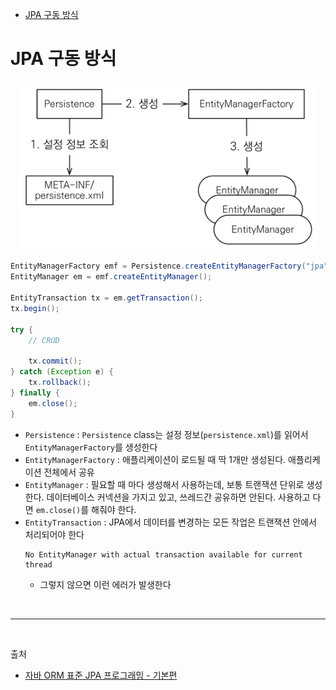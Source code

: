 - [JPA 구동 방식](#jpa-구동-방식)

# JPA 구동 방식

<p align="center">
    <img src="../../image/run_jpa.png"  width="480" height="auto">
</p>

```java
EntityManagerFactory emf = Persistence.createEntityManagerFactory("jpa");
EntityManager em = emf.createEntityManager();

EntityTransaction tx = em.getTransaction();
tx.begin();

try {
    // CRUD

    tx.commit();
} catch (Exception e) {
    tx.rollback();
} finally {
    em.close();
}
```
- `Persistence` : `Persistence` class는 설정 정보(`persistence.xml`)를 읽어서 `EntityManagerFactory`를 생성한다
- `EntityManagerFactory` : 애플리케이션이 로드될 때 딱 1개만 생성된다. 애플리케이션 전체에서 공유
- `EntityManager` : 필요할 때 마다 생성해서 사용하는데, 보통 트랜잭션 단위로 생성한다. 데이터베이스 커넥션을 가지고 있고, 쓰레드간 공유하면 안된다. 사용하고 다면 `em.close()`를 해줘야 한다.
- `EntityTransaction` : JPA에서 데이터를 변경하는 모든 작업은 트랜잭션 안에서 처리되어야 한다
    ```shell
    No EntityManager with actual transaction available for current thread
    ```
    - 그렇지 않으면 이런 에러가 발생한다


<br/>

--- 

<br/>

출처
- [자바 ORM 표준 JPA 프로그래밍 - 기본편](https://www.inflearn.com/course/ORM-JPA-Basic/dashboard)